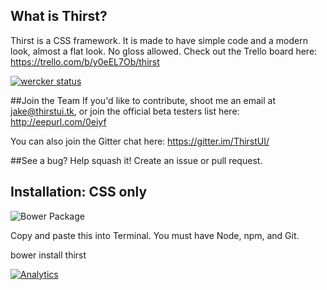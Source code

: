 ## What is Thirst?

Thirst is a CSS framework. It is made to have simple code and a modern look, almost a flat look. No gloss allowed.
Check out the Trello board here: https://trello.com/b/y0eEL7Ob/thirst

[![wercker status](https://app.wercker.com/status/dd7f600b30cf2c3ec563382a6fb5b5ec/m "wercker status")](https://app.wercker.com/project/bykey/dd7f600b30cf2c3ec563382a6fb5b5ec)

##Join the Team
If you'd like to contribute, shoot me an email at jake@thirstui.tk, or join the official beta testers list here: http://eepurl.com/0eiyf

You can also join the Gitter chat here: https://gitter.im/ThirstUI/

##See a bug? Help squash it! Create an issue or pull request.

## Installation: CSS only
![Bower Package](http://img.shields.io/badge/bower%20install-thirst-2ecc71.svg?style=flat)

Copy and paste this into Terminal. You must have Node, npm, and Git.

bower install thirst

[![Analytics](https://ga-beacon.appspot.com/UA-53505204-2/PhoenixUI/?pixel)](https://github.com/igrigorik/ga-beacon)

